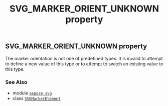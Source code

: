 ﻿---
title: SVG_MARKER_ORIENT_UNKNOWN property
second_title: Aspose.SVG for Python via .NET API References
description: 
type: docs
weight: 600
url: /python-net/aspose.svg/svgmarkerelement/svg_marker_orient_unknown/
is_root: false
---

## SVG_MARKER_ORIENT_UNKNOWN property


The marker orientation is not one of predefined types. It is invalid to attempt to define a new value of this type or to attempt to switch an existing value to this type.

### See Also
* module [`aspose.svg`](../../)
* class [`SVGMarkerElement`](/svg/python-net/aspose.svg/svgmarkerelement)
